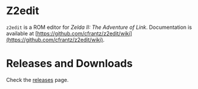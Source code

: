 # Z2edit

`z2edit` is a ROM editor for *Zelda II: The Adventure of Link*.  Documentation
is available at [https://github.com/cfrantz/z2edit/wiki](https://github.com/cfrantz/z2edit/wiki).

# Releases and Downloads

Check the [releases](https://github.com/cfrantz/z2edit/releases) page.
